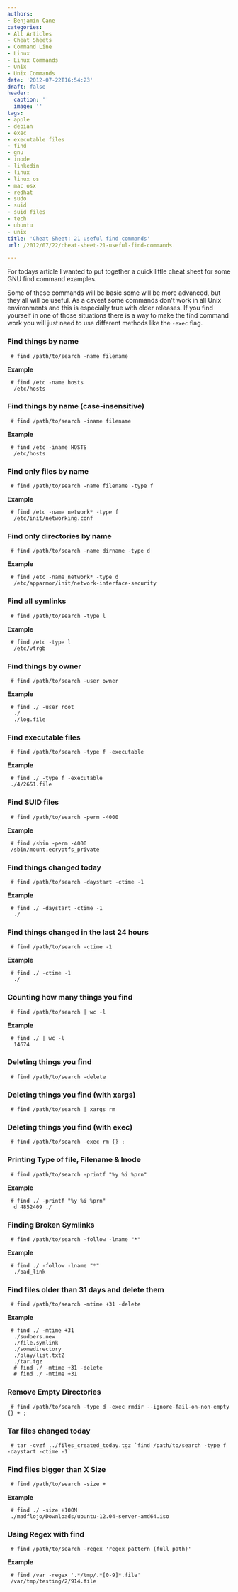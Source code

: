 ```yaml
---
authors:
- Benjamin Cane
categories:
- All Articles
- Cheat Sheets
- Command Line
- Linux
- Linux Commands
- Unix
- Unix Commands
date: '2012-07-22T16:54:23'
draft: false
header:
  caption: ''
  image: ''
tags:
- apple
- debian
- exec
- executable files
- find
- gnu
- inode
- linkedin
- linux
- linux os
- mac osx
- redhat
- sudo
- suid
- suid files
- tech
- ubuntu
- unix
title: 'Cheat Sheet: 21 useful find commands'
url: /2012/07/22/cheat-sheet-21-useful-find-commands

---
```


For todays article I wanted to put together a quick little cheat sheet for some GNU find command examples.

Some of these commands will be basic some will be more advanced, but they all will be useful. As a caveat some commands don't work in all Unix environments and this is especially true with older releases. If you find yourself in one of those situations there is a way to make the find command work you will just need to use different methods like the `-exec` flag.

### Find things by name
     
     # find /path/to/search -name filename

**Example**
     
     # find /etc -name hosts
      /etc/hosts

### Find things by name (case-insensitive)
     
     # find /path/to/search -iname filename

**Example**
     
     # find /etc -iname HOSTS
      /etc/hosts

### Find only files by name
     
     # find /path/to/search -name filename -type f

**Example**
     
     # find /etc -name network* -type f
      /etc/init/networking.conf

### Find only directories by name
     
     # find /path/to/search -name dirname -type d

**Example**
     
     # find /etc -name network* -type d
      /etc/apparmor/init/network-interface-security

### Find all symlinks
     
     # find /path/to/search -type l

**Example**
     
     # find /etc -type l
      /etc/vtrgb

### Find things by owner
     
     # find /path/to/search -user owner

**Example**
     
     # find ./ -user root
      ./
      ./log.file

### Find executable files
     
     # find /path/to/search -type f -executable

**Example**
     
     # find ./ -type f -executable
     ./4/2651.file

### Find SUID files
     
     # find /path/to/search -perm -4000

**Example**
     
     # find /sbin -perm -4000
     /sbin/mount.ecryptfs_private

### Find things changed today
     
     # find /path/to/search -daystart -ctime -1

**Example**
     
     # find ./ -daystart -ctime -1
      ./

### Find things changed in the last 24 hours
     
     # find /path/to/search -ctime -1

**Example**
     
     # find ./ -ctime -1
      ./

### Counting how many things you find
     
     # find /path/to/search | wc -l

**Example**
     
     # find ./ | wc -l
      14674

### Deleting things you find
     
     # find /path/to/search -delete

### Deleting things you find (with xargs)
     
     # find /path/to/search | xargs rm

### Deleting things you find (with exec)
     
     # find /path/to/search -exec rm {} ;

### Printing Type of file, Filename & Inode #
     
     # find /path/to/search -printf "%y %i %prn"

**Example**
     
     # find ./ -printf "%y %i %prn"
      d 4852409 ./

### Finding Broken Symlinks
     
     # find /path/to/search -follow -lname "*"

**Example**
     
     # find ./ -follow -lname "*"
      ./bad_link

### Find files older than 31 days and delete them
     
     # find /path/to/search -mtime +31 -delete

**Example**
     
     # find ./ -mtime +31
      ./sudoers.new
      ./file.symlink
      ./somedirectory
      ./play/list.txt2
      ./tar.tgz
      # find ./ -mtime +31 -delete
      # find ./ -mtime +31

### Remove Empty Directories
     
     # find /path/to/search -type d -exec rmdir --ignore-fail-on-non-empty {} + ;

### Tar files changed today
     
     # tar -cvzf ../files_created_today.tgz `find /path/to/search -type f -daystart -ctime -1`

### Find files bigger than X Size
     
     # find /path/to/search -size +

**Example**
     
     # find ./ -size +100M
     ./madflojo/Downloads/ubuntu-12.04-server-amd64.iso

### Using Regex with find
     
     # find /path/to/search -regex 'regex pattern (full path)'

**Example**
     
     # find /var -regex '.*/tmp/.*[0-9]*.file'
     /var/tmp/testing/2/914.file
